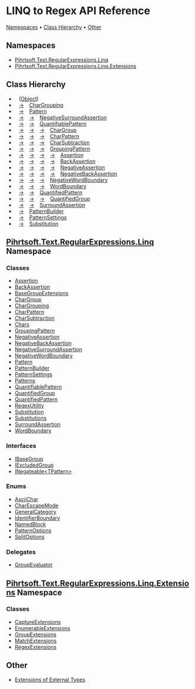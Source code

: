 # LINQ to Regex API Reference

[Namespaces](#namespaces) &#x2022; [Class Hierarchy](#class-hierarchy) &#x2022; [Other](#other)

## Namespaces

* [Pihrtsoft.Text.RegularExpressions.Linq](Pihrtsoft/Text/RegularExpressions/Linq/README.md)
* [Pihrtsoft.Text.RegularExpressions.Linq.Extensions](Pihrtsoft/Text/RegularExpressions/Linq/Extensions/README.md)

## Class Hierarchy

* &ensp; \([Object](https://docs.microsoft.com/en-us/dotnet/api/system.object)\)<a id="System_Object"></a>
* &ensp; [&#x2192;](#System_Object "Object") &ensp; [CharGrouping](Pihrtsoft/Text/RegularExpressions/Linq/CharGrouping/README.md)<a id="Pihrtsoft_Text_RegularExpressions_Linq_CharGrouping"></a>
* &ensp; [&#x2192;](#System_Object "Object") &ensp; [Pattern](Pihrtsoft/Text/RegularExpressions/Linq/Pattern/README.md)<a id="Pihrtsoft_Text_RegularExpressions_Linq_Pattern"></a>
* &ensp; [&#x2192;](#System_Object "Object") &ensp; [&#x2192;](#Pihrtsoft_Text_RegularExpressions_Linq_Pattern "Pattern") &ensp; [NegativeSurroundAssertion](Pihrtsoft/Text/RegularExpressions/Linq/NegativeSurroundAssertion/README.md)<a id="Pihrtsoft_Text_RegularExpressions_Linq_NegativeSurroundAssertion"></a>
* &ensp; [&#x2192;](#System_Object "Object") &ensp; [&#x2192;](#Pihrtsoft_Text_RegularExpressions_Linq_Pattern "Pattern") &ensp; [QuantifiablePattern](Pihrtsoft/Text/RegularExpressions/Linq/QuantifiablePattern/README.md)<a id="Pihrtsoft_Text_RegularExpressions_Linq_QuantifiablePattern"></a>
* &ensp; [&#x2192;](#System_Object "Object") &ensp; [&#x2192;](#Pihrtsoft_Text_RegularExpressions_Linq_Pattern "Pattern") &ensp; [&#x2192;](#Pihrtsoft_Text_RegularExpressions_Linq_QuantifiablePattern "QuantifiablePattern") &ensp; [CharGroup](Pihrtsoft/Text/RegularExpressions/Linq/CharGroup/README.md)<a id="Pihrtsoft_Text_RegularExpressions_Linq_CharGroup"></a>
* &ensp; [&#x2192;](#System_Object "Object") &ensp; [&#x2192;](#Pihrtsoft_Text_RegularExpressions_Linq_Pattern "Pattern") &ensp; [&#x2192;](#Pihrtsoft_Text_RegularExpressions_Linq_QuantifiablePattern "QuantifiablePattern") &ensp; [CharPattern](Pihrtsoft/Text/RegularExpressions/Linq/CharPattern/README.md)<a id="Pihrtsoft_Text_RegularExpressions_Linq_CharPattern"></a>
* &ensp; [&#x2192;](#System_Object "Object") &ensp; [&#x2192;](#Pihrtsoft_Text_RegularExpressions_Linq_Pattern "Pattern") &ensp; [&#x2192;](#Pihrtsoft_Text_RegularExpressions_Linq_QuantifiablePattern "QuantifiablePattern") &ensp; [CharSubtraction](Pihrtsoft/Text/RegularExpressions/Linq/CharSubtraction/README.md)<a id="Pihrtsoft_Text_RegularExpressions_Linq_CharSubtraction"></a>
* &ensp; [&#x2192;](#System_Object "Object") &ensp; [&#x2192;](#Pihrtsoft_Text_RegularExpressions_Linq_Pattern "Pattern") &ensp; [&#x2192;](#Pihrtsoft_Text_RegularExpressions_Linq_QuantifiablePattern "QuantifiablePattern") &ensp; [GroupingPattern](Pihrtsoft/Text/RegularExpressions/Linq/GroupingPattern/README.md)<a id="Pihrtsoft_Text_RegularExpressions_Linq_GroupingPattern"></a>
* &ensp; [&#x2192;](#System_Object "Object") &ensp; [&#x2192;](#Pihrtsoft_Text_RegularExpressions_Linq_Pattern "Pattern") &ensp; [&#x2192;](#Pihrtsoft_Text_RegularExpressions_Linq_QuantifiablePattern "QuantifiablePattern") &ensp; [&#x2192;](#Pihrtsoft_Text_RegularExpressions_Linq_GroupingPattern "GroupingPattern") &ensp; [Assertion](Pihrtsoft/Text/RegularExpressions/Linq/Assertion/README.md)<a id="Pihrtsoft_Text_RegularExpressions_Linq_Assertion"></a>
* &ensp; [&#x2192;](#System_Object "Object") &ensp; [&#x2192;](#Pihrtsoft_Text_RegularExpressions_Linq_Pattern "Pattern") &ensp; [&#x2192;](#Pihrtsoft_Text_RegularExpressions_Linq_QuantifiablePattern "QuantifiablePattern") &ensp; [&#x2192;](#Pihrtsoft_Text_RegularExpressions_Linq_GroupingPattern "GroupingPattern") &ensp; [BackAssertion](Pihrtsoft/Text/RegularExpressions/Linq/BackAssertion/README.md)<a id="Pihrtsoft_Text_RegularExpressions_Linq_BackAssertion"></a>
* &ensp; [&#x2192;](#System_Object "Object") &ensp; [&#x2192;](#Pihrtsoft_Text_RegularExpressions_Linq_Pattern "Pattern") &ensp; [&#x2192;](#Pihrtsoft_Text_RegularExpressions_Linq_QuantifiablePattern "QuantifiablePattern") &ensp; [&#x2192;](#Pihrtsoft_Text_RegularExpressions_Linq_GroupingPattern "GroupingPattern") &ensp; [NegativeAssertion](Pihrtsoft/Text/RegularExpressions/Linq/NegativeAssertion/README.md)<a id="Pihrtsoft_Text_RegularExpressions_Linq_NegativeAssertion"></a>
* &ensp; [&#x2192;](#System_Object "Object") &ensp; [&#x2192;](#Pihrtsoft_Text_RegularExpressions_Linq_Pattern "Pattern") &ensp; [&#x2192;](#Pihrtsoft_Text_RegularExpressions_Linq_QuantifiablePattern "QuantifiablePattern") &ensp; [&#x2192;](#Pihrtsoft_Text_RegularExpressions_Linq_GroupingPattern "GroupingPattern") &ensp; [NegativeBackAssertion](Pihrtsoft/Text/RegularExpressions/Linq/NegativeBackAssertion/README.md)<a id="Pihrtsoft_Text_RegularExpressions_Linq_NegativeBackAssertion"></a>
* &ensp; [&#x2192;](#System_Object "Object") &ensp; [&#x2192;](#Pihrtsoft_Text_RegularExpressions_Linq_Pattern "Pattern") &ensp; [&#x2192;](#Pihrtsoft_Text_RegularExpressions_Linq_QuantifiablePattern "QuantifiablePattern") &ensp; [NegativeWordBoundary](Pihrtsoft/Text/RegularExpressions/Linq/NegativeWordBoundary/README.md)<a id="Pihrtsoft_Text_RegularExpressions_Linq_NegativeWordBoundary"></a>
* &ensp; [&#x2192;](#System_Object "Object") &ensp; [&#x2192;](#Pihrtsoft_Text_RegularExpressions_Linq_Pattern "Pattern") &ensp; [&#x2192;](#Pihrtsoft_Text_RegularExpressions_Linq_QuantifiablePattern "QuantifiablePattern") &ensp; [WordBoundary](Pihrtsoft/Text/RegularExpressions/Linq/WordBoundary/README.md)<a id="Pihrtsoft_Text_RegularExpressions_Linq_WordBoundary"></a>
* &ensp; [&#x2192;](#System_Object "Object") &ensp; [&#x2192;](#Pihrtsoft_Text_RegularExpressions_Linq_Pattern "Pattern") &ensp; [QuantifiedPattern](Pihrtsoft/Text/RegularExpressions/Linq/QuantifiedPattern/README.md)<a id="Pihrtsoft_Text_RegularExpressions_Linq_QuantifiedPattern"></a>
* &ensp; [&#x2192;](#System_Object "Object") &ensp; [&#x2192;](#Pihrtsoft_Text_RegularExpressions_Linq_Pattern "Pattern") &ensp; [&#x2192;](#Pihrtsoft_Text_RegularExpressions_Linq_QuantifiedPattern "QuantifiedPattern") &ensp; [QuantifiedGroup](Pihrtsoft/Text/RegularExpressions/Linq/QuantifiedGroup/README.md)<a id="Pihrtsoft_Text_RegularExpressions_Linq_QuantifiedGroup"></a>
* &ensp; [&#x2192;](#System_Object "Object") &ensp; [&#x2192;](#Pihrtsoft_Text_RegularExpressions_Linq_Pattern "Pattern") &ensp; [SurroundAssertion](Pihrtsoft/Text/RegularExpressions/Linq/SurroundAssertion/README.md)<a id="Pihrtsoft_Text_RegularExpressions_Linq_SurroundAssertion"></a>
* &ensp; [&#x2192;](#System_Object "Object") &ensp; [PatternBuilder](Pihrtsoft/Text/RegularExpressions/Linq/PatternBuilder/README.md)<a id="Pihrtsoft_Text_RegularExpressions_Linq_PatternBuilder"></a>
* &ensp; [&#x2192;](#System_Object "Object") &ensp; [PatternSettings](Pihrtsoft/Text/RegularExpressions/Linq/PatternSettings/README.md)<a id="Pihrtsoft_Text_RegularExpressions_Linq_PatternSettings"></a>
* &ensp; [&#x2192;](#System_Object "Object") &ensp; [Substitution](Pihrtsoft/Text/RegularExpressions/Linq/Substitution/README.md)<a id="Pihrtsoft_Text_RegularExpressions_Linq_Substitution"></a>

## [Pihrtsoft.Text.RegularExpressions.Linq](Pihrtsoft/Text/RegularExpressions/Linq/README.md) Namespace

### Classes

* [Assertion](Pihrtsoft/Text/RegularExpressions/Linq/Assertion/README.md)
* [BackAssertion](Pihrtsoft/Text/RegularExpressions/Linq/BackAssertion/README.md)
* [BaseGroupExtensions](Pihrtsoft/Text/RegularExpressions/Linq/BaseGroupExtensions/README.md)
* [CharGroup](Pihrtsoft/Text/RegularExpressions/Linq/CharGroup/README.md)
* [CharGrouping](Pihrtsoft/Text/RegularExpressions/Linq/CharGrouping/README.md)
* [CharPattern](Pihrtsoft/Text/RegularExpressions/Linq/CharPattern/README.md)
* [CharSubtraction](Pihrtsoft/Text/RegularExpressions/Linq/CharSubtraction/README.md)
* [Chars](Pihrtsoft/Text/RegularExpressions/Linq/Chars/README.md)
* [GroupingPattern](Pihrtsoft/Text/RegularExpressions/Linq/GroupingPattern/README.md)
* [NegativeAssertion](Pihrtsoft/Text/RegularExpressions/Linq/NegativeAssertion/README.md)
* [NegativeBackAssertion](Pihrtsoft/Text/RegularExpressions/Linq/NegativeBackAssertion/README.md)
* [NegativeSurroundAssertion](Pihrtsoft/Text/RegularExpressions/Linq/NegativeSurroundAssertion/README.md)
* [NegativeWordBoundary](Pihrtsoft/Text/RegularExpressions/Linq/NegativeWordBoundary/README.md)
* [Pattern](Pihrtsoft/Text/RegularExpressions/Linq/Pattern/README.md)
* [PatternBuilder](Pihrtsoft/Text/RegularExpressions/Linq/PatternBuilder/README.md)
* [PatternSettings](Pihrtsoft/Text/RegularExpressions/Linq/PatternSettings/README.md)
* [Patterns](Pihrtsoft/Text/RegularExpressions/Linq/Patterns/README.md)
* [QuantifiablePattern](Pihrtsoft/Text/RegularExpressions/Linq/QuantifiablePattern/README.md)
* [QuantifiedGroup](Pihrtsoft/Text/RegularExpressions/Linq/QuantifiedGroup/README.md)
* [QuantifiedPattern](Pihrtsoft/Text/RegularExpressions/Linq/QuantifiedPattern/README.md)
* [RegexUtility](Pihrtsoft/Text/RegularExpressions/Linq/RegexUtility/README.md)
* [Substitution](Pihrtsoft/Text/RegularExpressions/Linq/Substitution/README.md)
* [Substitutions](Pihrtsoft/Text/RegularExpressions/Linq/Substitutions/README.md)
* [SurroundAssertion](Pihrtsoft/Text/RegularExpressions/Linq/SurroundAssertion/README.md)
* [WordBoundary](Pihrtsoft/Text/RegularExpressions/Linq/WordBoundary/README.md)

### Interfaces

* [IBaseGroup](Pihrtsoft/Text/RegularExpressions/Linq/IBaseGroup/README.md)
* [IExcludedGroup](Pihrtsoft/Text/RegularExpressions/Linq/IExcludedGroup/README.md)
* [INegateable\<TPattern>](Pihrtsoft/Text/RegularExpressions/Linq/INegateable-1/README.md)

### Enums

* [AsciiChar](Pihrtsoft/Text/RegularExpressions/Linq/AsciiChar/README.md)
* [CharEscapeMode](Pihrtsoft/Text/RegularExpressions/Linq/CharEscapeMode/README.md)
* [GeneralCategory](Pihrtsoft/Text/RegularExpressions/Linq/GeneralCategory/README.md)
* [IdentifierBoundary](Pihrtsoft/Text/RegularExpressions/Linq/IdentifierBoundary/README.md)
* [NamedBlock](Pihrtsoft/Text/RegularExpressions/Linq/NamedBlock/README.md)
* [PatternOptions](Pihrtsoft/Text/RegularExpressions/Linq/PatternOptions/README.md)
* [SplitOptions](Pihrtsoft/Text/RegularExpressions/Linq/SplitOptions/README.md)

### Delegates

* [GroupEvaluator](Pihrtsoft/Text/RegularExpressions/Linq/GroupEvaluator/README.md)

## [Pihrtsoft.Text.RegularExpressions.Linq.Extensions](Pihrtsoft/Text/RegularExpressions/Linq/Extensions/README.md) Namespace

### Classes

* [CaptureExtensions](Pihrtsoft/Text/RegularExpressions/Linq/Extensions/CaptureExtensions/README.md)
* [EnumerableExtensions](Pihrtsoft/Text/RegularExpressions/Linq/Extensions/EnumerableExtensions/README.md)
* [GroupExtensions](Pihrtsoft/Text/RegularExpressions/Linq/Extensions/GroupExtensions/README.md)
* [MatchExtensions](Pihrtsoft/Text/RegularExpressions/Linq/Extensions/MatchExtensions/README.md)
* [RegexExtensions](Pihrtsoft/Text/RegularExpressions/Linq/Extensions/RegexExtensions/README.md)

## Other

* [Extensions of External Types](_Extensions.md)
